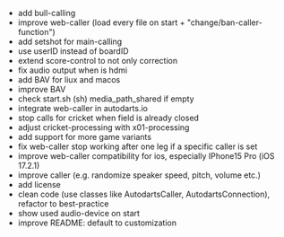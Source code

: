 - add bull-calling
- improve web-caller (load every file on start + "change/ban-caller-function")
- add setshot for main-calling
- use userID instead of boardID
- extend score-control to not only correction
- fix audio output when is hdmi
- add BAV for liux and macos
- improve BAV
- check start.sh (sh) media_path_shared if empty
- integrate web-caller in autodarts.io
- stop calls for cricket when field is already closed
- adjust cricket-processing with x01-processing
- add support for more game variants
- fix web-caller stop working after one leg if a specific caller is set
- improve web-caller compatibility for ios, especially IPhone15 Pro (iOS 17.2.1)
- improve caller (e.g. randomize speaker speed, pitch, volume etc.)
- add license
- clean code (use classes like AutodartsCaller, AutodartsConnection), refactor to best-practice
- show used audio-device on start
- improve README: default to customization